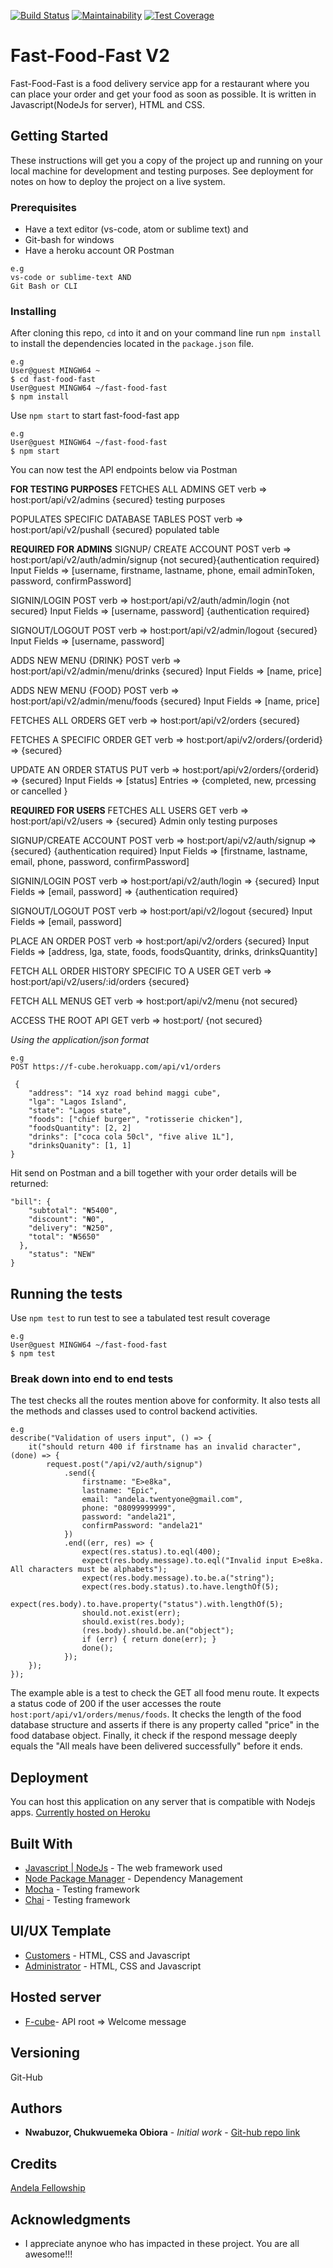 [![Build Status](https://travis-ci.org/shaolinmkz/fast-food-fast.svg?branch=develop)](https://travis-ci.org/shaolinmkz/fast-food-fast) [![Maintainability](https://api.codeclimate.com/v1/badges/ea8f85b0311fcceebd51/maintainability)](https://codeclimate.com/github/shaolinmkz/fast-food-fast/maintainability) [![Test Coverage](https://api.codeclimate.com/v1/badges/ea8f85b0311fcceebd51/test_coverage)](https://codeclimate.com/github/shaolinmkz/fast-food-fast/test_coverage)

# Fast-Food-Fast V2
Fast-Food-Fast​ is a food delivery service app for a restaurant where you can place your order and get your food as soon as possible.
It is written in Javascript(NodeJs for server), HTML and CSS.

## Getting Started
These instructions will get you a copy of the project up and running on your local machine for development and testing purposes.
See deployment for notes on how to deploy the project on a live system.

### Prerequisites
* Have a text editor (vs-code, atom or sublime text) and
* Git-bash for windows
* Have a heroku account OR Postman

```
e.g
vs-code or sublime-text AND
Git Bash or CLI
```

### Installing

After cloning this repo, `cd` into it and on your command line run `npm install` to install the dependencies located in the `package.json` file.

```
e.g
User@guest MINGW64 ~
$ cd fast-food-fast
User@guest MINGW64 ~/fast-food-fast
$ npm install
```

Use `npm start` to start fast-food-fast app
```
e.g
User@guest MINGW64 ~/fast-food-fast
$ npm start
```
You can now test the API endpoints below via Postman

**FOR TESTING PURPOSES**
FETCHES ALL ADMINS
GET verb => host:port/api/v2/admins     {secured} testing purposes

POPULATES SPECIFIC DATABASE TABLES
POST verb => host:port/api/v2/pushall     {secured} populated table


**REQUIRED FOR ADMINS**
SIGNUP/ CREATE ACCOUNT
POST verb => host:port/api/v2/auth/admin/signup {not secured}{authentication required}
Input Fields => [username, firstname, lastname, phone, email
		adminToken, password, confirmPassword]

SIGNIN/LOGIN
POST verb => host:port/api/v2/auth/admin/login  {not secured}
Input Fields => [username, password]  {authentication required}

SIGNOUT/LOGOUT
POST verb => host:port/api/v2/admin/logout  {secured}
Input Fields => [username, password]  

ADDS NEW MENU {DRINK}
POST verb => host:port/api/v2/admin/menu/drinks  {secured}
Input Fields => [name, price]

ADDS NEW MENU {FOOD}
POST verb => host:port/api/v2/admin/menu/foods  {secured}
Input Fields => [name, price] 

FETCHES ALL ORDERS
GET verb => host:port/api/v2/orders  {secured}

FETCHES A SPECIFIC ORDER
GET verb => host:port/api/v2/orders/{orderid} =>  {secured} 

UPDATE AN ORDER STATUS
PUT verb => host:port/api/v2/orders/{orderid} => {secured}
Input Fields => [status] Entries => {completed, new, prcessing or cancelled }


**REQUIRED FOR USERS**
FETCHES ALL USERS
GET verb => host:port/api/v2/users => {secured} Admin only testing purposes

SIGNUP/CREATE ACCOUNT
POST verb => host:port/api/v2/auth/signup => {secured} {authentication required}
Input Fields => [firstname, lastname, email, phone, password, confirmPassword]

SIGNIN/LOGIN
POST verb => host:port/api/v2/auth/login => {secured} 
Input Fields => [email, password] => {authentication required}

SIGNOUT/LOGOUT
POST verb => host:port/api/v2/logout {secured} 
Input Fields => [email, password]

PLACE AN ORDER
POST verb => host:port/api/v2/orders {secured}
Input Fields => [address, lga, state, foods, foodsQuantity, drinks, drinksQuantity]  

FETCH ALL ORDER HISTORY SPECIFIC TO A USER
GET verb => host:port/api/v2/users/:id/orders {secured}

FETCH ALL MENUS
GET verb => host:port/api/v2/menu {not secured}

ACCESS THE ROOT API
GET verb => host:port/ {not secured}


_Using the application/json format_
```
e.g
POST https://f-cube.herokuapp.com/api/v1/orders

 { 
    "address": "14 xyz road behind maggi cube",   
    "lga": "Lagos Island",   
    "state": "Lagos state",   
    "foods": ["chief burger", "rotisserie chicken"],
    "foodsQuantity": [2, 2]   
    "drinks": ["coca cola 50cl", "five alive 1L"],
    "drinksQuanity": [1, 1]
}   

```
Hit send on Postman and a bill together with your order details will be returned:
```
"bill": {       
    "subtotal": "₦5400",       
    "discount": "₦0",      
    "delivery": "₦250",       
    "total": "₦5650"   
  },    
    "status": "NEW"
} 
```

## Running the tests
Use `npm test` to run test to see a tabulated test result coverage

```
e.g
User@guest MINGW64 ~/fast-food-fast
$ npm test
```

### Break down into end to end tests
The test checks all the routes mention above for conformity. It also tests all the methods and classes used to control backend activities.

```
e.g
describe("Validation of users input", () => {
	it("should return 400 if firstname has an invalid character", (done) => {
		request.post("/api/v2/auth/signup")
			.send({
				firstname: "E>e8ka",
				lastname: "Epic",
				email: "andela.twentyone@gmail.com",
				phone: "08099999999",
				password: "andela21",
				confirmPassword: "andela21"
			})
			.end((err, res) => {
				expect(res.status).to.eql(400);
				expect(res.body.message).to.eql("Invalid input E>e8ka. All characters must be alphabets");
				expect(res.body.message).to.be.a("string");
				expect(res.body.status).to.have.lengthOf(5);
				expect(res.body).to.have.property("status").with.lengthOf(5);
				should.not.exist(err);
				should.exist(res.body);
				(res.body).should.be.an("object");
				if (err) { return done(err); }
				done();
			});
	});
});
```
The example able is a test to check the GET all food menu route.
It expects a status code of 200 if the user accesses the route `host:port/api/v1/orders/menus/foods`.
It checks the length of the food database structure and asserts if there is any property called "price" in the food database object.
Finally, it check if the respond message deeply equals the "All meals have been delivered successfully" before it ends.


## Deployment
You can host this application on any server that is compatible with Nodejs apps.
[Currently hosted on Heroku](https://f-cube.herokuapp.com/)

## Built With
* [Javascript | NodeJs](https://nodejs.org/en/) - The web framework used
* [Node Package Manager](https://www.npmjs.com/) - Dependency Management
* [Mocha](https://mochajs.org/) - Testing framework
* [Chai](http://www.chaijs.com/) - Testing framework

## UI/UX Template

* [Customers](https://shaolinmkz.github.io/fast-food-fast/ui/) - HTML, CSS and Javascript
* [Administrator](https://shaolinmkz.github.io/fast-food-fast/ui/admin.html) - HTML, CSS and Javascript

## Hosted server
* [F-cube](https://f-cube.herokuapp.com/)- API root => Welcome message

## Versioning
Git-Hub 

## Authors
* **Nwabuzor, Chukwuemeka Obiora** - *Initial work* - [Git-hub repo link](https://github.com/shaolinmkz/fast-food-fast)

## Credits
[Andela Fellowship](https://andela.com/fellowship/)

## Acknowledgments
* I appreciate anynoe who has impacted in these project. You are all awesome!!!

